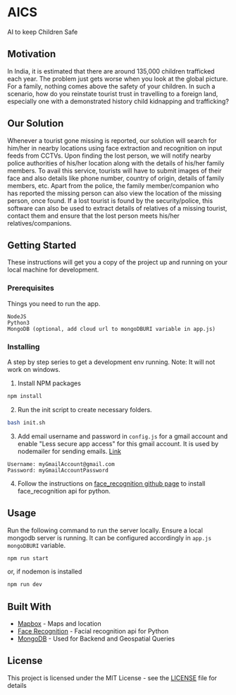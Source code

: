 # AICS

AI to keep Children Safe

## Motivation

In India, it is estimated that there are around 135,000 children trafficked each year.
The problem just gets worse when you look at the global picture.
For a  family, nothing comes above the safety of your children.
In such a scenario, how do you reinstate tourist trust in travelling to a foreign land, especially one with a demonstrated history child kidnapping and trafficking?

## Our Solution

Whenever a tourist gone missing is reported, our solution will search for him/her in nearby locations using face extraction and recognition on input feeds from CCTVs. Upon finding the lost person, we will notify nearby police authorities of his/her location along with the details of his/her family members. To avail this service, tourists will have to submit images of their face and also details like phone number, country of origin, details of family members, etc. Apart from the police, the family member/companion who has reported the missing person can also view the location of the missing person, once found. If a lost tourist is found by the security/police, this software can also be used to extract details of relatives of a missing tourist, contact them and ensure that the lost person meets his/her relatives/companions.

## Getting Started

These instructions will get you a copy of the project up and running on your local machine for development.

### Prerequisites

Things you need to run the app.

```
NodeJS
Python3
MongoDB (optional, add cloud url to mongoDBURI variable in app.js)
```

### Installing

A step by step series to get a development env running. Note: It will not work on windows.

1. Install NPM packages

```sh
npm install
```

2. Run the init script to create necessary folders.

```sh
bash init.sh
```

3. Add email username and password in `config.js` for a gmail account and enable "Less secure app access" for this gmail account. It is used by nodemailer for sending emails. [Link](https://myaccount.google.com/security)

```
Username: myGmailAccount@gmail.com
Password: myGmailAccountPassword
```

4. Follow the instructions on [face_recognition github page](https://github.com/ageitgey/face_recognition#installation) to install face_recognition api for python. 

## Usage

Run the following command to run the server locally. Ensure a local mongodb server is running.
It can be configured accordingly in `app.js mongoDBURI` variable.
```sh
npm run start
```

or, if nodemon is installed

```sh
npm run dev
```

## Built With

* [Mapbox](https://docs.mapbox.com/mapbox-gl-js/api/) - Maps and location
* [Face Recognition](https://github.com/ageitgey/face_recognition) - Facial recognition api for Python
* [MongoDB](https://docs.mongodb.com/manual/geospatial-queries/) - Used for Backend and Geospatial Queries

## License

This project is licensed under the MIT License - see the [LICENSE](LICENSE) file for details
